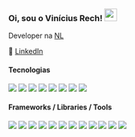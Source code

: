 ### Oi, sou o Vinícius Rech! <img src="https://media.giphy.com/media/hvRJCLFzcasrR4ia7z/giphy.gif" width="25px">

Developer na [NL](https://www.nl.com.br)

:briefcase: <a href="https://www.linkedin.com/in/vinicius-rech/" target="_blank">LinkedIn</a><br>

#### Tecnologias
<p>
  <img src="https://img.shields.io/badge/JS-F7DF1E?style=for-the-badge&logo=javascript&logoColor=black" />
  <img src="https://img.shields.io/badge/PHP-777BB4?style=for-the-badge&logo=php&logoColor=white" />
  <img src="https://img.shields.io/badge/MySQL-DD8A00?style=for-the-badge&logo=mysql&logoColor=white" />
  <img src="https://img.shields.io/badge/GIT-00758F?style=for-the-badge&logo=git&logoColor=white" />
  <img src="https://img.shields.io/badge/GITFLOW-333333?style=for-the-badge&logo=git&logoColor=white" />
  <img src="https://img.shields.io/badge/CSS3-1572B6?style=for-the-badge&logo=css3&logoColor=white" />
  <img src="https://img.shields.io/badge/Sass-CC6699?style=for-the-badge&logo=sass&logoColor=white" />
  <img src="https://img.shields.io/badge/HTML5-E34F26?style=for-the-badge&logo=html5&logoColor=white" />
</p>

#### Frameworks / Libraries / Tools
<p>
  <img src="https://img.shields.io/badge/React-61DBFB?style=for-the-badge&logo=react&logoColor=black" />
  <img src="https://img.shields.io/badge/Laravel-FF2D20?style=for-the-badge&logo=laravel&logoColor=white" />
  <img src="https://img.shields.io/badge/jquery-0769AD?style=for-the-badge&logo=jquery&logoColor=78CFF5" />
  <img src="https://img.shields.io/badge/Swiper-61DBFB?style=for-the-badge&logo=swiper&logoColor=black" />
  <img src="https://img.shields.io/badge/chakra%20ui-4EC8C4?style=for-the-badge&logo=chakraui&logoColor=white" />
  <img src="https://img.shields.io/badge/livewire-FB70A9?style=for-the-badge&logo=livewire&logoColor=white" />
  <img src="https://img.shields.io/badge/phpmyadmin-F89C0E?style=for-the-badge&logo=phpmyadmin&logoColor=white" />
  <img src="https://img.shields.io/badge/webstorm-07C3F2?style=for-the-badge&logo=WebStorm&logoColor=white" />
  <img src="https://img.shields.io/badge/Visual%20Studio%20Code-0076C6?style=for-the-badge&logo=visualstudio&=white" />
  <img src="https://img.shields.io/badge/jira-243655?style=for-the-badge&logo=jira&=white" />
  <img src="https://img.shields.io/badge/webpack-%232C3A42?style=for-the-badge&logo=webpack&logoColor=white" />
  <img src="https://img.shields.io/badge/Vite-%23F7DF1C?style=for-the-badge&logo=Vite&logoColor=A355FE" />
</p>



